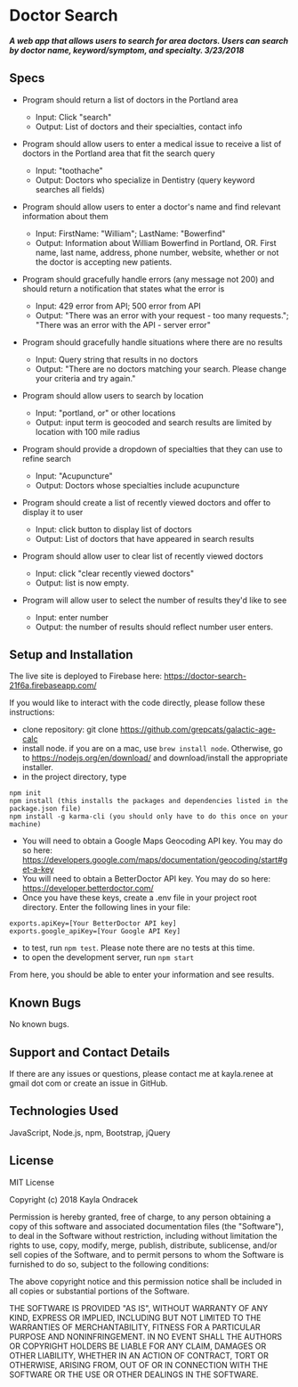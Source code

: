 # Doctor Search

#### _A web app that allows users to search for area doctors. Users can search by doctor name, keyword/symptom, and specialty. 3/23/2018_

## Specs
* Program should return a list of doctors in the Portland area
  * Input: Click "search"
  * Output: List of doctors and their specialties, contact info

* Program should allow users to enter a medical issue to receive a list of doctors in the Portland area that fit the search query
  * Input: "toothache"
  * Output: Doctors who specialize in Dentistry (query keyword searches all fields)

* Program should allow users to enter a doctor's name and find relevant information about them
  * Input: FirstName: "William"; LastName: "Bowerfind"
  * Output: Information about William Bowerfind in Portland, OR. First name, last name, address, phone number, website, whether or not the doctor is accepting new patients.

* Program should gracefully handle errors (any message not 200) and should return a notification that states what the error is
  * Input: 429 error from API; 500 error from API
  * Output: "There was an error with your request - too many requests."; "There was an error with the API - server error"

* Program should gracefully handle situations where there are no results
  * Input: Query string that results in no doctors
  * Output: "There are no doctors matching your search. Please change your criteria and try again."

* Program should allow users to search by location
  * Input: "portland, or" or other locations
  * Output: input term is geocoded and search results are limited by location with 100 mile radius

* Program should provide a dropdown of specialties that they can use to refine search
  * Input: "Acupuncture"
  * Output: Doctors whose specialties include acupuncture

* Program should create a list of recently viewed doctors and offer to display it to user
  * Input: click button to display list of doctors
  * Output: List of doctors that have appeared in search results

* Program should allow user to clear list of recently viewed doctors
  * Input: click "clear recently viewed doctors"
  * Output: list is now empty.

* Program will allow user to select the number of results they'd like to see
  * Input: enter number
  * Output: the number of results should reflect number user enters.


## Setup and Installation
The live site is deployed to Firebase here: https://doctor-search-21f6a.firebaseapp.com/

If you would like to interact with the code directly, please follow these instructions:

* clone repository: git clone https://github.com/grepcats/galactic-age-calc
* install node. if you are on a mac, use `brew install node`. Otherwise, go to https://nodejs.org/en/download/ and download/install the appropriate installer.
* in the project directory, type
```
npm init
npm install (this installs the packages and dependencies listed in the package.json file)
npm install -g karma-cli (you should only have to do this once on your machine)

```
* You will need to obtain a Google Maps Geocoding API key. You may do so here: https://developers.google.com/maps/documentation/geocoding/start#get-a-key
* You will need to obtain a BetterDoctor API key. You may do so here: https://developer.betterdoctor.com/
* Once you have these keys, create a .env file in your project root directory. Enter the following lines in your file:
```
exports.apiKey=[Your BetterDoctor API key]
exports.google_apiKey=[Your Google API Key]

```
* to test, run `npm test`. Please note there are no tests at this time.
* to open the development server, run `npm start`

From here, you should be able to enter your information and see results.

## Known Bugs
No known bugs.

## Support and Contact Details
If there are any issues or questions, please contact me at kayla.renee at gmail dot com or create an issue in GitHub.

## Technologies Used
JavaScript, Node.js, npm, Bootstrap, jQuery

## License
MIT License

Copyright (c) 2018 Kayla Ondracek

Permission is hereby granted, free of charge, to any person obtaining a copy of this software and associated documentation files (the "Software"), to deal in the Software without restriction, including without limitation the rights to use, copy, modify, merge, publish, distribute, sublicense, and/or sell copies of the Software, and to permit persons to whom the Software is furnished to do so, subject to the following conditions:

The above copyright notice and this permission notice shall be included in all copies or substantial portions of the Software.

THE SOFTWARE IS PROVIDED "AS IS", WITHOUT WARRANTY OF ANY KIND, EXPRESS OR IMPLIED, INCLUDING BUT NOT LIMITED TO THE WARRANTIES OF MERCHANTABILITY, FITNESS FOR A PARTICULAR PURPOSE AND NONINFRINGEMENT. IN NO EVENT SHALL THE AUTHORS OR COPYRIGHT HOLDERS BE LIABLE FOR ANY CLAIM, DAMAGES OR OTHER LIABILITY, WHETHER IN AN ACTION OF CONTRACT, TORT OR OTHERWISE, ARISING FROM, OUT OF OR IN CONNECTION WITH THE SOFTWARE OR THE USE OR OTHER DEALINGS IN THE SOFTWARE.
